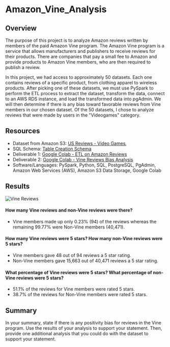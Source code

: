 # Amazon_Vine_Analysis

## Overview

The purpose of this project is to analyze Amazon reviews written by members of the paid Amazon Vine program. The Amazon Vine program is a service that allows manufacturers and publishers to receive reviews for their products. There are companies that pay a small fee to Amazon and provide products to Amazon Vine members, who are then required to publish a review.

In this project, we had access to approximately 50 datasets. Each one contains reviews of a specific product, from clothing apparel to wireless products. After picking one of these datasets, we must use PySpark to perform the ETL process to extract the dataset, transform the data, connect to an AWS RDS instance, and load the transformed data into pgAdmin. We will then determine if there is any bias toward favorable reviews from Vine members in our chosen dataset. Of the 50 datasets, I chose to analyze reviews that were made by users in the "Videogames" category.

## Resources

* Dataset from Amazon S3: [US Reviews - Video Games](https://s3.amazonaws.com/amazon-reviews-pds/tsv/amazon_reviews_us_Video_Games_v1_00.tsv.gz), 
* SQL Schema: [Table Creation Schema](https://github.com/doliver231/Amazon_Vine_Analysis/blob/main/challenge_schema.sql)
* Deliverable 1: [Google Colab - ETL on Amazon Reviews](https://github.com/doliver231/Amazon_Vine_Analysis/blob/main/Amazon_Reviews_ETL.ipynb)
* Deliverable 2: [Google Colab - Vine Reviews Bias Analysis](https://github.com/doliver231/Amazon_Vine_Analysis/blob/main/Vine_Review_Analysis.ipynb)
* Software/Languages: PySpark, Python, SQL, PostgreSQL, PgAdmin, Amazon Web Services (AWS), Amazon S3 Data Storage, Google Colab

## Results

![Vine Reviews]()

#### How many Vine reviews and non-Vine reviews were there?

* Vine members made up only 0.23% (94) of the reviews whereas the remaining 99.77% were Non-Vine members (40,471).

#### How many Vine reviews were 5 stars? How many non-Vine reviews were 5 stars?

* Vine members gave 48 out of 94 reviews a 5 star rating.
* Non-Vine members gave 15,663 out of 40,471 reviews a 5 star rating.

#### What percentage of Vine reviews were 5 stars? What percentage of non-Vine reviews were 5 stars?

* 51.1% of the reviews for Vine members were rated 5 stars.
* 38.7% of the reviews for Non-Vine members were rated 5 stars.

## Summary

In your summary, state if there is any positivity bias for reviews in the Vine program. Use the results of your analysis to support your statement. Then, provide one additional analysis that you could do with the dataset to support your statement.